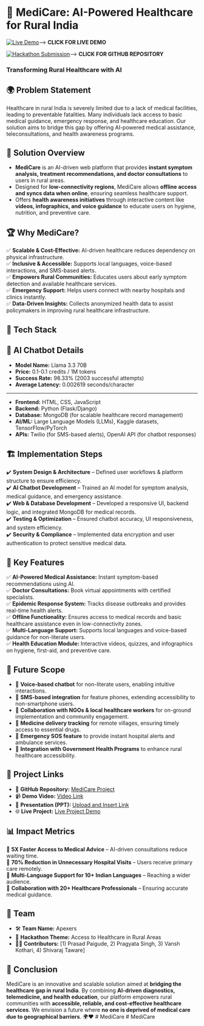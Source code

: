 # 📌 MediCare: AI-Powered Healthcare for Rural India

[![Live Demo](https://img.shields.io/badge/Live-Demo-green)]([#](https://github.com/Prasad7Paigude/aiXplain-MediCare))--> **CLICK FOR LIVE DEMO** 


[![Hackathon Submission](https://img.shields.io/badge/Hackathon-Submission-blue)](https://github.com/Prasad7Paigude/aiXplain-MediCare)--> **CLICK FOR GITHUB REPOSITORY** 
### Transforming Rural Healthcare with AI

## 🌍 Problem Statement
Healthcare in rural India is severely limited due to a lack of medical facilities, leading to preventable fatalities. Many individuals lack access to basic medical guidance, emergency response, and healthcare education. Our solution aims to bridge this gap by offering AI-powered medical assistance, teleconsultations, and health awareness programs.

## 🎯 Solution Overview
-  **MediCare** is an AI-driven web platform that provides **instant symptom analysis, treatment recommendations, and doctor consultations** to users in rural areas.
-  Designed for **low-connectivity regions**, MediCare allows **offline access and syncs data when online**, ensuring seamless healthcare support.
-  Offers **health awareness initiatives** through interactive content like **videos, infographics, and voice guidance** to educate users on hygiene, nutrition, and preventive care.

## 🏆 Why MediCare?
✅ **Scalable & Cost-Effective:** AI-driven healthcare reduces dependency on physical infrastructure.  
✅ **Inclusive & Accessible:** Supports local languages, voice-based interactions, and SMS-based alerts.  
✅ **Empowers Rural Communities:** Educates users about early symptom detection and available healthcare services.  
✅ **Emergency Support:** Helps users connect with nearby hospitals and clinics instantly.  
✅ **Data-Driven Insights:** Collects anonymized health data to assist policymakers in improving rural healthcare infrastructure.  

## 🔧 Tech Stack

## 🤖 AI Chatbot Details
- **Model Name:** Llama 3.3 70B
- **Price:** 0.1-0.1 credits / 1M tokens
- **Success Rate:** 98.33% (2003 successful attempts)
- **Average Latency:** 0.002619 seconds/character

---

- **Frontend:** HTML, CSS, JavaScript
- **Backend:** Python (Flask/Django)
- **Database:** MongoDB (for scalable healthcare record management)
- **AI/ML:** Large Language Models (LLMs), Kaggle datasets, TensorFlow/PyTorch
- **APIs:** Twilio (for SMS-based alerts), OpenAI API (for chatbot responses)

## 🏗️ Implementation Steps
✔️ **System Design & Architecture** – Defined user workflows & platform structure to ensure efficiency.  
✔️ **AI Chatbot Development** – Trained an AI model for symptom analysis, medical guidance, and emergency assistance.  
✔️ **Web & Database Development** – Developed a responsive UI, backend logic, and integrated MongoDB for medical records.  
✔️ **Testing & Optimization** – Ensured chatbot accuracy, UI responsiveness, and system efficiency.  
✔️ **Security & Compliance** – Implemented data encryption and user authentication to protect sensitive medical data.  

## 🌟 Key Features
✅ **AI-Powered Medical Assistance:** Instant symptom-based recommendations using AI.  
✅ **Doctor Consultations:** Book virtual appointments with certified specialists.  
✅ **Epidemic Response System:** Tracks disease outbreaks and provides real-time health alerts.  
✅ **Offline Functionality:** Ensures access to medical records and basic healthcare assistance even in low-connectivity zones.  
✅ **Multi-Language Support:** Supports local languages and voice-based guidance for non-literate users.  
✅ **Health Education Module:** Interactive videos, quizzes, and infographics on hygiene, first-aid, and preventive care.  

## 🚀 Future Scope
- 🔹 **Voice-based chatbot** for non-literate users, enabling intuitive interactions.
- 🔹 **SMS-based integration** for feature phones, extending accessibility to non-smartphone users.
- 🔹 **Collaboration with NGOs & local healthcare workers** for on-ground implementation and community engagement.
- 🔹 **Medicine delivery tracking** for remote villages, ensuring timely access to essential drugs.
- 🔹 **Emergency SOS feature** to provide instant hospital alerts and ambulance services.
- 🔹 **Integration with Government Health Programs** to enhance rural healthcare accessibility.

## 📂 Project Links
- 🔗 **GitHub Repository:** [MediCare Project](https://github.com/Prasad7Paigude/aiXplain-MediCare)
- 📹 **Demo Video:** [Video Link](https://drive.google.com/file/d/15wJH_lmH-Mrjd7Q0s_6cgbQqsG3cFVWr/view?usp=drive_link)
- 📑 **Presentation (PPT):** [Upload and Insert Link](#)
- 🌐 **Live Project:** [Live Project Demo](https://github.com/Prasad7Paigude/aiXplain-MediCare)

## 📊 Impact Metrics
📍 **5X Faster Access to Medical Advice** – AI-driven consultations reduce waiting time.  
📍 **70% Reduction in Unnecessary Hospital Visits** – Users receive primary care remotely.  
📍 **Multi-Language Support for 10+ Indian Languages** – Reaching a wider audience.  
📍 **Collaboration with 20+ Healthcare Professionals** – Ensuring accurate medical guidance.  

## 👥 Team
- 🛠 **Team Name:** Apexers
- 🎯 **Hackathon Theme:** Access to Healthcare in Rural Areas
- 👨‍💻 **Contributors:** [1) Prasad Paigude, 2) Pragyata Singh, 3) Vansh Kothari, 4) Shivaraj Taware]

## 🏁 Conclusion
MediCare is an innovative and scalable solution aimed at **bridging the healthcare gap in rural India**. By combining **AI-driven diagnostics, telemedicine, and health education**, our platform empowers rural communities with **accessible, reliable, and cost-effective healthcare services**. We envision a future where **no one is deprived of medical care due to geographical barriers**. 🌍❤️
#   M e d i C a r e  
 #   M e d i C a r e  
 